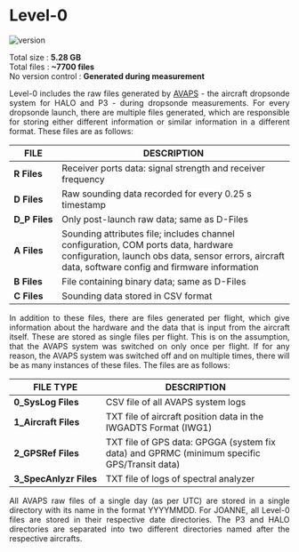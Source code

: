 # Level-0

<div style="text-align: justify">

 ![version](https://img.shields.io/github/v/release/Geet-George/JOANNE?color=teal&include_prereleases&label=Latest%20JOANNE%20VERSION&style=for-the-badge)

 Total size : **5.28 GB** <br>
 Total files : **~7700 files** <br>
 No version control : **Generated during measurement**

 Level-0 includes the raw files generated by [AVAPS](https://www.eol.ucar.edu/observing_facilities/avaps-dropsonde-system) - the aircraft dropsonde system for HALO and P3 - during dropsonde measurements. For every dropsonde launch, there are multiple files generated, which are responsible for storing either different information or similar information in a different format. These files are as follows:

 | FILE | DESCRIPTION|
 | ---------------------------- | ----------------------------------------------------------------------------------------------------------------------------------------------------------------------------------------- |
 | <nobr> **R Files** </nobr>   | Receiver ports data: signal strength and receiver frequency                                                                                                                               |
 |  **D Files**  | Raw sounding data recorded for every 0.25 s timestamp                                                                                                                                     |
 | **D_P&nbsp;Files** | Only post-launch raw data; same as D-Files                                                                                                                                                |
 | <nobr> **A Files**  </nobr> | Sounding attributes file; includes channel configuration, COM ports data, hardware configuration, launch obs data, sensor errors, aircraft data, software config and firmware information |
 |  **B Files**  | File containing binary data; same as D-Files                                                                                                                                              |
 |  **C Files** | Sounding data stored in CSV format                       |


In addition to these files, there are files generated per flight, which give information about the hardware and the data that is input from the aircraft itself. These are stored as single files per flight. This is on the assumption, that the AVAPS system was switched on only once per flight. If for any reason, the AVAPS system was switched off and on multiple times, there will be as many instances of these files. The files are as follows:

| FILE TYPE                             | DESCRIPTION                                                                                 |
| ------------------------------------- | ------------------------------------------------------------------------------------------- |
| <nobr> **0_SysLog Files** </nobr>     | CSV file of all AVAPS system logs                                                           |
| <nobr> **1_Aircraft Files** </nobr>   | TXT file of aircraft position data in the IWGADTS Format (IWG1)                             |
| <nobr> **2_GPSRef Files** </nobr>     | TXT file of GPS data: GPGGA (system fix data) and GPRMC (minimum specific GPS/Transit data) |
| <nobr> **3_SpecAnlyzr Files** </nobr> | TXT file of logs of spectral analyzer                                                       |

All AVAPS raw files of a single day (as per UTC) are stored in a single directory with its name in the format YYYYMMDD. For JOANNE, all Level-0 files are stored in their respective date directories. The P3 and HALO directories are separated into two different directories named after the respective aircrafts.
